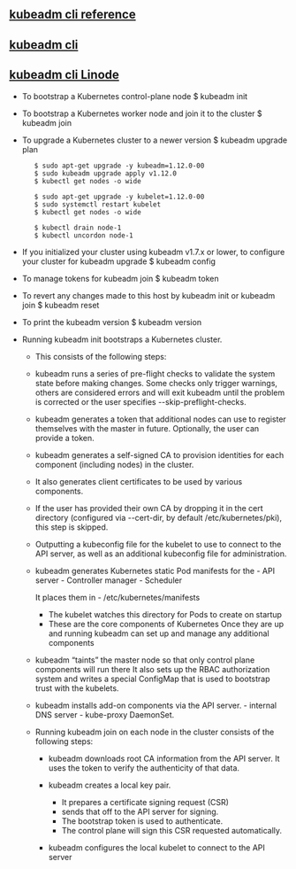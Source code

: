 
## [kubeadm cli reference](https://kubernetes.io/docs/reference/setup-tools/kubeadm/)

## [kubeadm cli](https://pwittrock.github.io/docs/admin/kubeadm/)
## [kubeadm cli Linode](https://www.linode.com/docs/kubernetes/getting-started-with-kubernetes/)


- To bootstrap a Kubernetes control-plane node
         $ kubeadm init 

- To bootstrap a Kubernetes worker node and join it to the cluster
         $ kubeadm join 

- To upgrade a Kubernetes cluster to a newer version
         $ kubeadm upgrade plan

         $ sudo apt-get upgrade -y kubeadm=1.12.0-00
         $ sudo kubeadm upgrade apply v1.12.0
         $ kubectl get nodes -o wide 
         
         $ sudo apt-get upgrade -y kubelet=1.12.0-00
         $ sudo systemctl restart kubelet 
         $ kubectl get nodes -o wide 

         $ kubectl drain node-1
         $ kubectl uncordon node-1



- If you initialized your cluster using kubeadm v1.7.x or lower, 
  to configure your cluster for kubeadm upgrade
         $ kubeadm config 

- To manage tokens for kubeadm join
         $ kubeadm token 

- To revert any changes made to this host by kubeadm init or kubeadm join 
         $ kubeadm reset 

- To print the kubeadm version
         $ kubeadm version 


- Running kubeadm init bootstraps a Kubernetes cluster. 

    - This consists of the following steps:

    - kubeadm runs a series of pre-flight checks to validate the system state 
      before making changes. 
      Some checks only trigger warnings, others are considered errors and will exit kubeadm until 
      the problem is corrected or the user specifies
          --skip-preflight-checks.

    - kubeadm generates a token that additional nodes can use to register themselves 
      with the master in future. Optionally, the user can provide a token.

    - kubeadm generates a self-signed CA to provision identities 
      for each component (including nodes) in the cluster. 
    - It also generates client certificates to be used by various components. 
    - If the user has provided their own CA by dropping it in the cert directory 
      (configured via --cert-dir, by default /etc/kubernetes/pki), this step is skipped.

    - Outputting a kubeconfig file for the kubelet to use to connect to the API server, 
      as well as an additional kubeconfig file for administration.

    - kubeadm generates Kubernetes static Pod manifests for the 
                - API server 
                - Controller manager 
                - Scheduler 

      It places them in 
                - /etc/kubernetes/manifests 
        - The kubelet watches this directory for Pods to create on startup 
        - These are the core components of Kubernetes 
          Once they are up and running kubeadm can set up and 
          manage any additional components

    - kubeadm “taints” the master node so that only control plane components will run there 
      It also sets up the RBAC authorization system and writes a special ConfigMap 
      that is used to bootstrap trust with the kubelets.

    - kubeadm installs add-on components  via the API server. 
            - internal DNS server 
            - kube-proxy DaemonSet.

    - Running kubeadm join on each node in the cluster consists of the following steps:

        - kubeadm downloads root CA information from the API server. 
          It uses the token to verify the authenticity of that data.

        - kubeadm creates a local key pair. 
            - It prepares a certificate signing request (CSR)  
            - sends that off to the API server for signing. 
            - The bootstrap token is used to authenticate. 
            - The control plane will sign this CSR requested automatically.

        - kubeadm configures the local kubelet to connect to the API server

